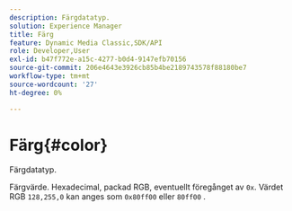 ```yaml
---
description: Färgdatatyp.
solution: Experience Manager
title: Färg
feature: Dynamic Media Classic,SDK/API
role: Developer,User
exl-id: b47f772e-a15c-4277-b0d4-9147efb70156
source-git-commit: 206e4643e3926cb85b4be2189743578f88180be7
workflow-type: tm+mt
source-wordcount: '27'
ht-degree: 0%

---
```


# Färg{#color}

Färgdatatyp.

Färgvärde. Hexadecimal, packad RGB, eventuellt föregånget av `0x`. Värdet RGB `128,255,0` kan anges som `0x80ff00` eller `80ff00` .
